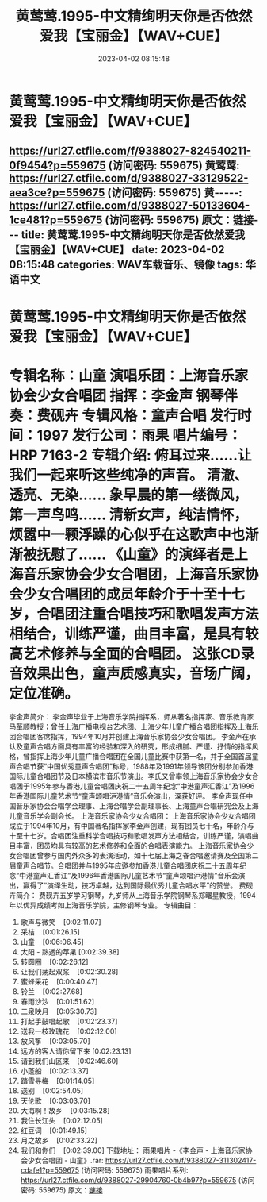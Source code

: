 ﻿---
title: 黄莺莺.1995-中文精绚明天你是否依然爱我【宝丽金】【WAV+CUE】
date: 2023-04-02 08:15:48
categories: WAV车载音乐、镜像
tags: 华语中文
---
# 黄莺莺.1995-中文精绚明天你是否依然爱我【宝丽金】【WAV+CUE】

https://url27.ctfile.com/f/9388027-824540211-0f9454?p=559675
(访问密码: 559675)
黄莺莺: https://url27.ctfile.com/d/9388027-33129522-aea3ce?p=559675
(访问密码: 559675)
黄-----: https://url27.ctfile.com/d/9388027-50133604-1ce481?p=559675
(访问密码: 559675)
原文：[链接](https://blog.sina.com.cn/s/blog_1647c7e7601031194.html)---
title: 黄莺莺.1995-中文精绚明天你是否依然爱我【宝丽金】【WAV+CUE】
date: 2023-04-02 08:15:48
categories: WAV车载音乐、镜像
tags: 华语中文
---
# 黄莺莺.1995-中文精绚明天你是否依然爱我【宝丽金】【WAV+CUE】

专辑名称：山童
演唱乐团：上海音乐家协会少女合唱团
指挥：李金声
钢琴伴奏：费砚卉
专辑风格：童声合唱
发行时间：1997
发行公司：雨果
唱片编号：HRP 7163-2
专辑介绍:
俯耳过来……让我们一起来听这些纯净的声音。
清澈、透亮、无染……
象早晨的第一缕微风，第一声鸟鸣……
清新女声，纯洁情怀，烦嚣中一颗浮躁的心似乎在这歌声中也渐渐被抚慰了……
《山童》的演绎者是上海音乐家协会少女合唱团，上海音乐家协会少女合唱团的成员年龄介于十至十七岁，合唱团注重合唱技巧和歌唱发声方法相结合，训练严谨，曲目丰富，是具有较高艺术修养与全面的合唱团。
这张CD录音效果出色，童声质感真实，音场广阔，定位准确。
===================================================
李金声简介：
李金声毕业于上海音乐学院指挥系，师从著名指挥家、音乐教育家马革顺教授；曾任上海广播电视台艺术团、上海少年儿童广播合唱团指挥及上海乐团合唱团客席指挥，1994年10月并创建上海音乐家协会少女合唱团。
李金声在承认及童声合唱方面具有丰富的经验和深入的研究，形成细腻、严谨、抒情的指挥风格，曾指挥上海少年儿童广播合唱团在全国儿童比赛中获第一名，并于全国首届童声合唱节获“中国优秀童声合唱团”称号，1988年及1991年领导该团分别参加香港国际儿童合唱团节及日本横滨市音乐节演出。李氏又曾率领上海音乐家协会少女合唱团于1995年参与香港儿童合唱团庆祝二十五周年纪念“中港童声汇香江”及1996年香港国际儿童艺术节“童声颂唱沪港情”音乐会演出，深获好评。
李金声现任中国音乐家协会合唱学会理事、上海合唱学会副理事长、上海童声合唱研究会及上海儿童音乐学会副会长。
上海音乐家协会少女合唱团：
上海音乐家协会少女合唱团成立于1994年10月，有中国著名指挥家李金声创建，现有团员七十名，年龄介与十至十七岁。合唱团注重科学合唱技巧和歌唱发声方法相结合，训练严谨，演唱曲目丰富，团员均具有较高的艺术修养和全面的合唱表演能力。
上海音乐家协会少女合唱团曾参与国内外众多的表演活动，如十七届上海之春合唱邀请赛及全国第二届童声合唱节。合唱团并与1995年应邀参加香港儿童合唱团庆祝二十五周年纪念“中港童声汇香江”及1996年香港国际儿童艺术节“童声颂唱沪港情”音乐会演出，赢得了“演绎生动，技巧卓越，达到国际最优秀儿童合唱水平”的赞誉。
费砚卉简介：
费砚卉五岁学习钢琴，九岁师从上海音乐学院钢琴系郑曙星教授，1994年以优异成绩考如上海音乐学院，主修钢琴专业。
专辑曲目：
01. 歌声与微笑    [0:02:11.07]
02. 采桔    [0:01:26.15]
03. 山童    [0:06:06.45]
04. 太阳 - 熟透的苹果
[0:02:39.38]
05. 转圆圈    [0:02:26.12]
06. 让我们荡起双桨    [0:02:30.28]
07. 蜜蜂采花    [0:00:40.47]
08. 铃兰    [0:02:27.68]
09. 春雨沙沙    [0:01:51.62]
10. 二泉映月    [0:05:30.73]
11. 打起手鼓唱起歌    [0:02:23.37]
12. 送我一枝玫瑰花    [0:02:12.00]
13. 放风筝    [0:03:05.70]
14. 远方的客人请你留下来
[0:02:23.13]
15. 请到我们山区来    [0:02:46.60]
16. 小蓬船    [0:02:13.37]
17. 踏雪寻梅    [0:01:14.05]
18. 送别    [0:02:54.05]
19. 天伦歌    [0:03:03.70]
20. 大海啊！故乡    [0:03:15.28]
21. 我住长江头    [0:02:12.05]
22. 红豆词    [0:01:49.15]
23. 月之故乡    [0:02:33.22]
24. 我们和你们    [0:02:39.00]
下载地址：
雨果唱片 -《李金声 - 上海音乐家协会少女合唱团 - 山童》.rar: https://url27.ctfile.com/f/9388027-311302417-cdafe1?p=559675
(访问密码: 559675)
雨果唱片系列: https://url27.ctfile.com/d/9388027-29904760-0b4b97?p=559675
(访问密码: 559675)
原文：[链接](https://blog.sina.com.cn/s/blog_1647c7e7601031194.html)